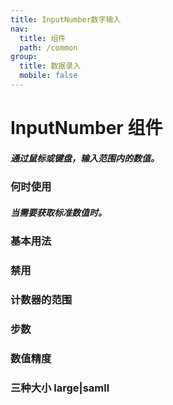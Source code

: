 ```yaml
---
title: InputNumber数字输入
nav:
  title: 组件
  path: /common
group:
  title: 数据录入
  mobile: false
---
```


# InputNumber 组件

##### 通过鼠标或键盘，输入范围内的数值。

### 何时使用

##### 当需要获取标准数值时。

### 基本用法

<code src="./demos/index1.jsx"></code>

### 禁用

<code src="./demos/index2.jsx"></code>

### 计数器的范围

<code src="./demos/index3.jsx"></code>

### 步数

<code src="./demos/index4.jsx"></code>

### 数值精度

<code src="./demos/index5.jsx"></code>

### 三种大小 large|samll

<code src="./demos/index6.jsx"></code>

<API></API>

